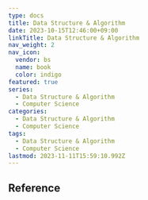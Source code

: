 ```yaml
---
type: docs
title: Data Structure & Algorithm
date: 2023-10-15T12:46:00+09:00
linkTitle: Data Structure & Algorithm
nav_weight: 2
nav_icon:
  vendor: bs
  name: book
  color: indigo
featured: true
series:
  - Data Structure & Algorithm
  - Computer Science
categories:
  - Data Structure & Algorithm
  - Computer Science
tags:
  - Data Structure & Algorithm
  - Computer Science
lastmod: 2023-11-11T15:59:10.992Z
---
```


## Reference
